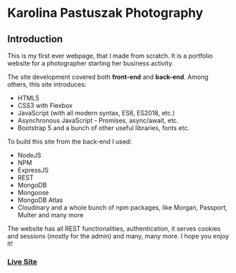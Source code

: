 # Karolina Pastuszak Photography

## Introduction
This is my first ever webpage, that I made from scratch. It is a portfolio website for a photographer starting her business activity.

The site development covered both **front-end** and **back-end**. Among others, this site introduces:

+ HTML5
+ CSS3 with Flexbox
+ JavaScript (with all modern syntax, ES6, ES2018, etc.)
+ Asynchronous JavaScript - Promises, async/await, etc.
+ Bootstrap 5
and a bunch of other useful libraries, fonts etc.

To build this site from the back-end I used:
+ NodeJS
+ NPM
+ ExpressJS
+ REST
+ MongoDB
+ Mongoose
+ MongoDB Atlas
+ Cloudinary
and a whole bunch of npm packages, like Morgan, Passport, Multer and many more

The website has all REST functionalities, authentication, it serves cookies and sessions (mostly for the admin) and many, many more.
I hope you enjoy it!

### [Live Site](https://karolinapastuszak.pl/)
